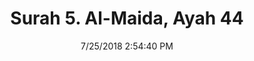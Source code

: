 ---
title       : "Surah 5. Al-Maida, Ayah 44"
date        : 7/25/2018 2:54:40 PM
draft       : false
type        : "quran"
layout      : "compare"
BookCode    : "CMP"
SurahNumber : "5"
AyahNumber  : "44"
TotalAyah   : "120"
---